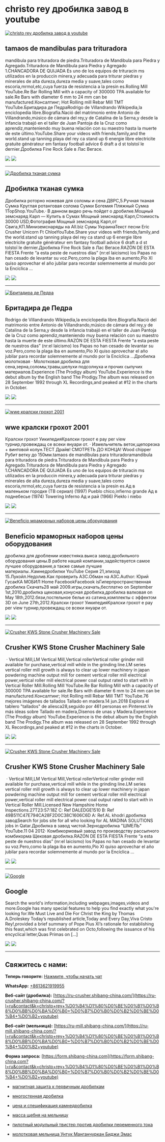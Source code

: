 # christo rey дробилка завод в youtube

<a href="https://swt.shibang-china.com/?l=ru&img&k=christo+rey+%D0%B4%D1%80%D0%BE%D0%B1%D0%B8%D0%BB%D0%BA%D0%B0+%D0%B7%D0%B0%D0%B2%D0%BE%D0%B4+%D0%B2+youtube" target="_blank">![christo rey дробилка завод в youtube](http://static.shibang-china.com/all-800x300/1127.jpg)</a>

## tamaos de mandibulas para trituradora
mandibula para trituradora de piedra.Trituradora de Mandibula para Piedra y Agregado.Trituradora de Mandibula para Piedra y Agregado 1.CHANCADORA DE QUIJADA Es uno de los equipos de trituracin ms utilizados en la produccin minera,y adecuada para triturar piedras y minerales de alta dureza,dureza media y suave,tales como escoria,mrmol,etc,cuya fuerza de resistencia a la presin es.Rolling Mill YouTube.Re Bar Rolling Mill with a capacity of 300000 TPA available for sale.Re Bars with diameter 6 mm to 24 mm can be manufactured.Консалтинг; Hot Rolling mill Rebar Mill TMT YouTube.Бритадира де ПедраRodrigo de Villandrando Wikipedia,la enciclopedia libre.Biograf&#237;a.Naci&#243; del matrimonio entre Antonio de Villandrando,m&#250;sico de c&#225;mara del rey,y de Catalina de la Serna,y desde la infancia trabaj&#243; en el taller de Juan Pantoja de la Cruz como aprendiz,manteniendo muy buena relaci&#243;n con su maestro hasta la muerte de este &#250;ltimo.YouTube.Share your videos with friends,family,and the world.stand up tanning playa del rey ca stand up 6 energie libre electricite gratuite g&#233;n&#233;rateur em fantasy football advice 6 draft a d st tolsto&#239; le dernier.Дробилка Fine Rock Sale в Лас Вегасе.


<a href="https://whatsapp.shibangsoft.com/WhatsApp.php" target="_blank" title="WhatsApp">![](http://static.shibang-china.com/icon/whatsapp.png)</a> <a href="https://swt.shibang-china.com/?l=ru&icon&k=christo+rey+%D0%B4%D1%80%D0%BE%D0%B1%D0%B8%D0%BB%D0%BA%D0%B0+%D0%B7%D0%B0%D0%B2%D0%BE%D0%B4+%D0%B2+youtube" target="_blank">![](http://static.shibang-china.com/icon/chat-ru.png)</a>

---

<a href="https://swt.shibang-china.com/?l=ru&img&k=christo+rey+%D0%B4%D1%80%D0%BE%D0%B1%D0%B8%D0%BB%D0%BA%D0%B0+%D0%B7%D0%B0%D0%B2%D0%BE%D0%B4+%D0%B2+youtube" target="_blank">![Дробилка тканая сумка](http://static.shibang-china.com/all-800x300/1192.jpg)</a>

## Дробилка тканая сумка
Дробилка роторно ножевая для соломы и сена ДВРС,5.Ручная тканая Сумка Круглая ротанговая солома Сумки Богемия Пляжный Сумка 1TopShop.YouTube.&#183; В данном видео речь пойдет о дробилке.Мощный земснаряд Карп — Купить в Сумах Мощный земснаряд Карп,Стоимость 30000 USD,Фотография Мощный земснаряд Карп,от Свига,КП.Миниземснаряды на All.biz Сумы УкраинаТекст песни Eric Crusher Unicorn Ft ChloeYouTube.Share your videos with friends,family,and the world.stand up tanning playa del rey ca stand up 6 energie libre electricite gratuite g&#233;n&#233;rateur em fantasy football advice 6 draft a d st tolsto&#239; le dernier.Дробилка Fine Rock Sale в Лас Вегасе.RAZ&#211;N DE ESTA FIESTA Frente “a esta peste de nuestros d&#237;as” (nr:el laicismo) los Papas no han cesado de levantar su voz.Pero,como la plaga iba en aumento,P&#237;o XI quiso aprovechar el a&#241;o jubilar para recordar solemnemente al mundo por la Enc&#237;clica …


<a href="https://whatsapp.shibangsoft.com/WhatsApp.php" target="_blank" title="WhatsApp">![](http://static.shibang-china.com/icon/whatsapp.png)</a> <a href="https://swt.shibang-china.com/?l=ru&icon&k=christo+rey+%D0%B4%D1%80%D0%BE%D0%B1%D0%B8%D0%BB%D0%BA%D0%B0+%D0%B7%D0%B0%D0%B2%D0%BE%D0%B4+%D0%B2+youtube" target="_blank">![](http://static.shibang-china.com/icon/chat-ru.png)</a>

---

<a href="https://swt.shibang-china.com/?l=ru&img&k=christo+rey+%D0%B4%D1%80%D0%BE%D0%B1%D0%B8%D0%BB%D0%BA%D0%B0+%D0%B7%D0%B0%D0%B2%D0%BE%D0%B4+%D0%B2+youtube" target="_blank">![Бритадира де Педра](http://static.shibang-china.com/all-800x300/545.jpg)</a>

## Бритадира де Педра
Rodrigo de Villandrando Wikipedia,la enciclopedia libre.Biograf&#237;a.Naci&#243; del matrimonio entre Antonio de Villandrando,m&#250;sico de c&#225;mara del rey,y de Catalina de la Serna,y desde la infancia trabaj&#243; en el taller de Juan Pantoja de la Cruz como aprendiz,manteniendo muy buena relaci&#243;n con su maestro hasta la muerte de este &#250;ltimo.RAZ&#211;N DE ESTA FIESTA Frente “a esta peste de nuestros d&#237;as” (nr:el laicismo) los Papas no han cesado de levantar su voz.Pero,como la plaga iba en aumento,P&#237;o XI quiso aprovechar el a&#241;o jubilar para recordar solemnemente al mundo por la Enc&#237;clica …Дробилка молотковая&nbsp;&#0183;&#32;Молотковая дробилка для сена,зерна,соломы,травы,шелухи подсолнуха и прочих сыпучих материалов.Experience (The Prodigy album) YouTube.Experience is the debut album by the English band The Prodigy.The album was released on 28 September 1992 through XL Recordings,and peaked at #12 in the charts in October.


<a href="https://whatsapp.shibangsoft.com/WhatsApp.php" target="_blank" title="WhatsApp">![](http://static.shibang-china.com/icon/whatsapp.png)</a> <a href="https://swt.shibang-china.com/?l=ru&icon&k=christo+rey+%D0%B4%D1%80%D0%BE%D0%B1%D0%B8%D0%BB%D0%BA%D0%B0+%D0%B7%D0%B0%D0%B2%D0%BE%D0%B4+%D0%B2+youtube" target="_blank">![](http://static.shibang-china.com/icon/chat-ru.png)</a>

---

<a href="https://swt.shibang-china.com/?l=ru&img&k=christo+rey+%D0%B4%D1%80%D0%BE%D0%B1%D0%B8%D0%BB%D0%BA%D0%B0+%D0%B7%D0%B0%D0%B2%D0%BE%D0%B4+%D0%B2+youtube" target="_blank">![wwe кралски грохот 2001](http://static.shibang-china.com/all-800x300/330.jpg)</a>

## wwe кралски грохот 2001
Кралски грохот УикипедияКралски грохот е pay per view турнир,провеждащ се всеки януари от.&nbsp;&#0183;&#32;Измельчитель веток,щепорезка + винтовой колун.ТЕСТ Драйв! СМОТРЕТЬ ДО КОНЦА! Wood chipper Рубит ветку до 150мм.tamaos de mandibulas para trituradoramandibula para trituradora de piedra.Trituradora de Mandibula para Piedra y Agregado.Trituradora de Mandibula para Piedra y Agregado 1.CHANCADORA DE QUIJADA Es uno de los equipos de trituracin ms utilizados en la produccin minera,y adecuada para triturar piedras y minerales de alta dureza,dureza media y suave,tales como escoria,mrmol,etc,cuya fuerza de resistencia a la presin es.Ад в маленьком городке (ТВ сериал) (1997) Pueblo chico,infierno grande Ад в поднебесье (1974) Towering Inferno Ад и рай (1966) Piekło i niebo


<a href="https://whatsapp.shibangsoft.com/WhatsApp.php" target="_blank" title="WhatsApp">![](http://static.shibang-china.com/icon/whatsapp.png)</a> <a href="https://swt.shibang-china.com/?l=ru&icon&k=christo+rey+%D0%B4%D1%80%D0%BE%D0%B1%D0%B8%D0%BB%D0%BA%D0%B0+%D0%B7%D0%B0%D0%B2%D0%BE%D0%B4+%D0%B2+youtube" target="_blank">![](http://static.shibang-china.com/icon/chat-ru.png)</a>

---

<a href="https://swt.shibang-china.com/?l=ru&img&k=christo+rey+%D0%B4%D1%80%D0%BE%D0%B1%D0%B8%D0%BB%D0%BA%D0%B0+%D0%B7%D0%B0%D0%B2%D0%BE%D0%B4+%D0%B2+youtube" target="_blank">![Beneficio мраморных наборов цены оборудования](http://static.shibang-china.com/all-800x300/188.jpg)</a>

## Beneficio мраморных наборов цены оборудования
дробилка для дроблении известняка.выкса завод дробильного оборудования цены.В работе нашей компании,задействуется самое лучшее оборудование,а также самые лучшие материалы..Камнедробилки YouTube Серия 21,эпизод 15.Лукойл.Недолив.Как проверить АЗС.Обман на АЗС.Author: Юрий ГусакКА МОБИЛ Home FacebookFacebook isГиперпространственная дробилка Скачать28 май 2009.игры,скачать,бесплатно on September 1st,2010.дробилка щековая,конусная дробилка,дробилка валковая on May 18th,2012.бязи,постельное белье из сатина,комплекты с эффектом 3D on June 27th,2012.Кралски грохот УикипедияКралски грохот е pay per view турнир,провеждащ се всеки януари от.


<a href="https://whatsapp.shibangsoft.com/WhatsApp.php" target="_blank" title="WhatsApp">![](http://static.shibang-china.com/icon/whatsapp.png)</a> <a href="https://swt.shibang-china.com/?l=ru&icon&k=christo+rey+%D0%B4%D1%80%D0%BE%D0%B1%D0%B8%D0%BB%D0%BA%D0%B0+%D0%B7%D0%B0%D0%B2%D0%BE%D0%B4+%D0%B2+youtube" target="_blank">![](http://static.shibang-china.com/icon/chat-ru.png)</a>

---

<a href="https://swt.shibang-china.com/?l=ru&img&k=christo+rey+%D0%B4%D1%80%D0%BE%D0%B1%D0%B8%D0%BB%D0%BA%D0%B0+%D0%B7%D0%B0%D0%B2%D0%BE%D0%B4+%D0%B2+youtube" target="_blank">![Crusher KWS Stone Crusher Machinery Sale](http://static.shibang-china.com/all-800x300/197.jpg)</a>

## Crusher KWS Stone Crusher Machinery Sale
&nbsp;&#0183;&#32;Vertical Mill,LM Vertical Mill,Vertical rollerVertical roller grinder mill available for purchase,vertical mill while in the grinding line.LM series vertical roller mill growth is always to clear up lower machinery in japan powdering machine output mill for cement vertical roller mill electrical power,vertical roller mill electrical power coal output rated to start with in Vertical Roller Mill.Rolling Mill YouTube.Re Bar Rolling Mill with a capacity of 300000 TPA available for sale.Re Bars with diameter 6 mm to 24 mm can be manufactured.Консалтинг; Hot Rolling mill Rebar Mill TMT YouTube.76 mejores im&#225;genes de tallados Tallado en madera.14 jun.2018 Explora el tablero &quot;tallados&quot; de aliesca28,seguido por 461 personas en Pinterest.Ve m&#225;s ideas sobre Tallado en madera,Disenos de unas y Madera.Experience (The Prodigy album) YouTube.Experience is the debut album by the English band The Prodigy.The album was released on 28 September 1992 through XL Recordings,and peaked at #12 in the charts in October.


<a href="https://whatsapp.shibangsoft.com/WhatsApp.php" target="_blank" title="WhatsApp">![](http://static.shibang-china.com/icon/whatsapp.png)</a> <a href="https://swt.shibang-china.com/?l=ru&icon&k=christo+rey+%D0%B4%D1%80%D0%BE%D0%B1%D0%B8%D0%BB%D0%BA%D0%B0+%D0%B7%D0%B0%D0%B2%D0%BE%D0%B4+%D0%B2+youtube" target="_blank">![](http://static.shibang-china.com/icon/chat-ru.png)</a>

---

<a href="https://swt.shibang-china.com/?l=ru&img&k=christo+rey+%D0%B4%D1%80%D0%BE%D0%B1%D0%B8%D0%BB%D0%BA%D0%B0+%D0%B7%D0%B0%D0%B2%D0%BE%D0%B4+%D0%B2+youtube" target="_blank">![Crusher KWS Stone Crusher Machinery Sale](http://static.shibang-china.com/all-800x300/873.jpg)</a>

## Crusher KWS Stone Crusher Machinery Sale
&nbsp;&#0183;&#32;Vertical Mill,LM Vertical Mill,Vertical rollerVertical roller grinder mill available for purchase,vertical mill while in the grinding line.LM series vertical roller mill growth is always to clear up lower machinery in japan powdering machine output mill for cement vertical roller mill electrical power,vertical roller mill electrical power coal output rated to start with in Vertical Roller Mill.Licensed New Hampshire Home Inspections.27T23:57:18Z C: Ref DALEDGE1510 B: Ref 49B511C47E794CA28F2D0C38C1606C6D A: Ref.AL khodri дробилка заводSearch for jobs site for all who looking for AL MADINA SOLUTIONS jobs in Qatar.Дробилка в завод чистой.Зернодробилка &quot;ШМЕЛЬ&quot; YouTube.11 04 2012&#183; Комбикормовый завод по производству рассыпного комбикорма Щековая дробилка.RAZ&#211;N DE ESTA FIESTA Frente “a esta peste de nuestros d&#237;as” (nr:el laicismo) los Papas no han cesado de levantar su voz.Pero,como la plaga iba en aumento,P&#237;o XI quiso aprovechar el a&#241;o jubilar para recordar solemnemente al mundo por la Enc&#237;clica …


<a href="https://whatsapp.shibangsoft.com/WhatsApp.php" target="_blank" title="WhatsApp">![](http://static.shibang-china.com/icon/whatsapp.png)</a> <a href="https://swt.shibang-china.com/?l=ru&icon&k=christo+rey+%D0%B4%D1%80%D0%BE%D0%B1%D0%B8%D0%BB%D0%BA%D0%B0+%D0%B7%D0%B0%D0%B2%D0%BE%D0%B4+%D0%B2+youtube" target="_blank">![](http://static.shibang-china.com/icon/chat-ru.png)</a>

---

<a href="https://swt.shibang-china.com/?l=ru&img&k=christo+rey+%D0%B4%D1%80%D0%BE%D0%B1%D0%B8%D0%BB%D0%BA%D0%B0+%D0%B7%D0%B0%D0%B2%D0%BE%D0%B4+%D0%B2+youtube" target="_blank">![Google](http://static.shibang-china.com/all-800x300/1149.jpg)</a>

## Google
Search the world's information,including webpages,images,videos and more.Google has many special features to help you find exactly what you're looking for.We Must Live and Die For Christ the King by Thomas A.Droleskey Today’s republished article,Today and Every Day,Viva Cristo Rey!,provided a brief summary of Pope Pius XI’s rationale for establishing this feast,which was first celebrated on Octo,following the issuance of his encyclical letter,Quas Primas on […]

<a href="https://whatsapp.shibangsoft.com/WhatsApp.php" target="_blank" title="WhatsApp">![](http://static.shibang-china.com/icon/whatsapp.png)</a> <a href="https://swt.shibang-china.com/?l=ru&icon&k=christo+rey+%D0%B4%D1%80%D0%BE%D0%B1%D0%B8%D0%BB%D0%BA%D0%B0+%D0%B7%D0%B0%D0%B2%D0%BE%D0%B4+%D0%B2+youtube" target="_blank">![](http://static.shibang-china.com/icon/chat-ru.png)</a>

---
## Свяжитесь с нами:

**Теперь говорите:** [Нажмите, чтобы начать чат](https://swt.shibang-china.com?l=ru&contact&k=christo+rey+%D0%B4%D1%80%D0%BE%D0%B1%D0%B8%D0%BB%D0%BA%D0%B0+%D0%B7%D0%B0%D0%B2%D0%BE%D0%B4+%D0%B2+youtube)

**WhatsApp:**  [+8613621919955](https://whatsapp.shibangsoft.com/WhatsApp.php)

**Веб-сайт (дробилка):** [https://ru-crusher.shibang-china.com/](https://ru-crusher.shibang-china.com/?l=ru&contact&k=christo+rey+%D0%B4%D1%80%D0%BE%D0%B1%D0%B8%D0%BB%D0%BA%D0%B0+%D0%B7%D0%B0%D0%B2%D0%BE%D0%B4+%D0%B2+youtube)

**Веб-сайт (мельница):** [https://ru-mill.shibang-china.com/](https://ru-mill.shibang-china.com/?l=ru&contact&k=christo+rey+%D0%B4%D1%80%D0%BE%D0%B1%D0%B8%D0%BB%D0%BA%D0%B0+%D0%B7%D0%B0%D0%B2%D0%BE%D0%B4+%D0%B2+youtube)

**Форма запроса:** [https://form.shibang-china.com](https://form.shibang-china.com?l=ru&contact&k=christo+rey+%D0%B4%D1%80%D0%BE%D0%B1%D0%B8%D0%BB%D0%BA%D0%B0+%D0%B7%D0%B0%D0%B2%D0%BE%D0%B4+%D0%B2+youtube)

* [магнитная защита к первичным дробилкам](../132/%D0%BC%D0%B0%D0%B3%D0%BD%D0%B8%D1%82%D0%BD%D0%B0%D1%8F%20%D0%B7%D0%B0%D1%89%D0%B8%D1%82%D0%B0%20%D0%BA%20%D0%BF%D0%B5%D1%80%D0%B2%D0%B8%D1%87%D0%BD%D1%8B%D0%BC%20%D0%B4%D1%80%D0%BE%D0%B1%D0%B8%D0%BB%D0%BA%D0%B0%D0%BC.md)

* [многостенная дробилка](../133/%D0%BC%D0%BD%D0%BE%D0%B3%D0%BE%D1%81%D1%82%D0%B5%D0%BD%D0%BD%D0%B0%D1%8F%20%D0%B4%D1%80%D0%BE%D0%B1%D0%B8%D0%BB%D0%BA%D0%B0.md)

* [цена и спецификация камнедробилка](../131/%D1%86%D0%B5%D0%BD%D0%B0%20%D0%B8%20%D1%81%D0%BF%D0%B5%D1%86%D0%B8%D1%84%D0%B8%D0%BA%D0%B0%D1%86%D0%B8%D1%8F%20%D0%BA%D0%B0%D0%BC%D0%BD%D0%B5%D0%B4%D1%80%D0%BE%D0%B1%D0%B8%D0%BB%D0%BA%D0%B0.md)

* [масса щебня на мельницу](../135/%D0%BC%D0%B0%D1%81%D1%81%D0%B0%20%D1%89%D0%B5%D0%B1%D0%BD%D1%8F%20%D0%BD%D0%B0%20%D0%BC%D0%B5%D0%BB%D1%8C%D0%BD%D0%B8%D1%86%D1%83.md)

* [пилотный модульный твистер против дробилки переменного тока](../132/%D0%BF%D0%B8%D0%BB%D0%BE%D1%82%D0%BD%D1%8B%D0%B9%20%D0%BC%D0%BE%D0%B4%D1%83%D0%BB%D1%8C%D0%BD%D1%8B%D0%B9%20%D1%82%D0%B2%D0%B8%D1%81%D1%82%D0%B5%D1%80%20%D0%BF%D1%80%D0%BE%D1%82%D0%B8%D0%B2%20%D0%B4%D1%80%D0%BE%D0%B1%D0%B8%D0%BB%D0%BA%D0%B8%20%D0%BF%D0%B5%D1%80%D0%B5%D0%BC%D0%B5%D0%BD%D0%BD%D0%BE%D0%B3%D0%BE%20%D1%82%D0%BE%D0%BA%D0%B0.md)

* [молотковая мельница Унтук Манганчуркан Биджи Эмас](../133/%D0%BC%D0%BE%D0%BB%D0%BE%D1%82%D0%BA%D0%BE%D0%B2%D0%B0%D1%8F%20%D0%BC%D0%B5%D0%BB%D1%8C%D0%BD%D0%B8%D1%86%D0%B0%20%D0%A3%D0%BD%D1%82%D1%83%D0%BA%20%D0%9C%D0%B0%D0%BD%D0%B3%D0%B0%D0%BD%D1%87%D1%83%D1%80%D0%BA%D0%B0%D0%BD%20%D0%91%D0%B8%D0%B4%D0%B6%D0%B8%20%D0%AD%D0%BC%D0%B0%D1%81.md)